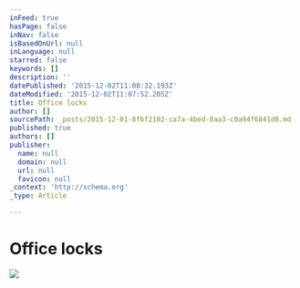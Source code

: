 ```yaml
---
inFeed: true
hasPage: false
inNav: false
isBasedOnUrl: null
inLanguage: null
starred: false
keywords: []
description: ''
datePublished: '2015-12-02T11:08:32.193Z'
dateModified: '2015-12-02T11:07:52.205Z'
title: Office locks
author: []
sourcePath: _posts/2015-12-01-8f6f2102-ca7a-4bed-8aa3-c0a94f6841d8.md
published: true
authors: []
publisher:
  name: null
  domain: null
  url: null
  favicon: null
_context: 'http://schema.org'
_type: Article

---
```

# Office locks
![](https://the-grid-user-content.s3-us-west-2.amazonaws.com/ae13635e-d6c9-4a7c-ac96-82e0dd2b6893.jpg)
